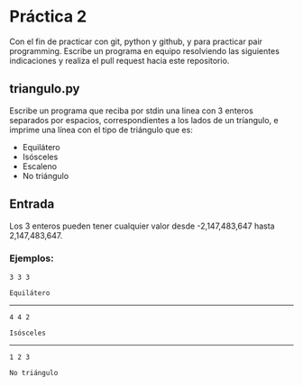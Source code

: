 # Práctica 2
Con el fin de practicar con git, python y github, y para practicar pair programming. Escribe un programa en equipo resolviendo las siguientes indicaciones y realiza el pull request hacia este repositorio.

## triangulo.py
Escribe un programa que reciba por stdin una linea con 3 enteros separados por espacios, correspondientes a los lados de un tríangulo, e imprime una línea con el tipo de triángulo que es:

 - Equilátero
 - Isósceles
 - Escaleno
 - No triángulo

## Entrada
Los 3 enteros pueden tener cualquier valor desde -2,147,483,647 hasta 2,147,483,647.


### Ejemplos:

```
3 3 3
```

```
Equilátero
```

--------

```
4 4 2
```

```
Isósceles
```

----------

```
1 2 3
```

```
No triángulo
```